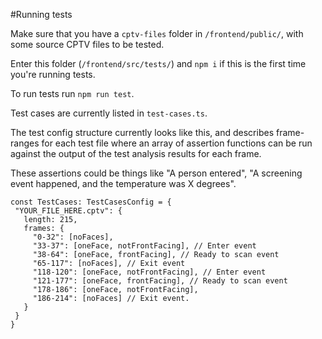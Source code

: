 #Running tests

Make sure that you have a `cptv-files` folder in `/frontend/public/`, with some source CPTV files to be tested.

Enter this folder (`/frontend/src/tests/`) and `npm i` if this is the first time you're running tests.

To run tests run `npm run test`.

Test cases are currently listed in `test-cases.ts`.

The test config structure currently looks like this, and describes frame-ranges for each test file where an array
of assertion functions can be run against the output of the test analysis results for each frame.

These assertions could be things like "A person entered", "A screening event happened, and the temperature was X degrees".

```
const TestCases: TestCasesConfig = {
 "YOUR_FILE_HERE.cptv": {
   length: 215,
   frames: {
     "0-32": [noFaces],
     "33-37": [oneFace, notFrontFacing], // Enter event
     "38-64": [oneFace, frontFacing], // Ready to scan event
     "65-117": [noFaces], // Exit event
     "118-120": [oneFace, notFrontFacing], // Enter event
     "121-177": [oneFace, frontFacing], // Ready to scan event
     "178-186": [oneFace, notFrontFacing],
     "186-214": [noFaces] // Exit event.
   }
 }
}
```
